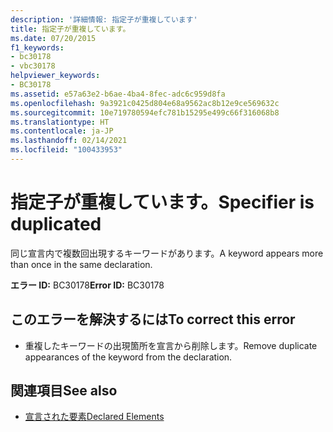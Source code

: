 ```yaml
---
description: '詳細情報: 指定子が重複しています'
title: 指定子が重複しています。
ms.date: 07/20/2015
f1_keywords:
- bc30178
- vbc30178
helpviewer_keywords:
- BC30178
ms.assetid: e57a63e2-b6ae-4ba4-8fec-adc6c959d8fa
ms.openlocfilehash: 9a3921c0425d804e68a9562ac8b12e9ce569632c
ms.sourcegitcommit: 10e719780594efc781b15295e499c66f316068b8
ms.translationtype: HT
ms.contentlocale: ja-JP
ms.lasthandoff: 02/14/2021
ms.locfileid: "100433953"
---
```

# <a name="specifier-is-duplicated"></a><span data-ttu-id="deb5c-103">指定子が重複しています。</span><span class="sxs-lookup"><span data-stu-id="deb5c-103">Specifier is duplicated</span></span>

<span data-ttu-id="deb5c-104">同じ宣言内で複数回出現するキーワードがあります。</span><span class="sxs-lookup"><span data-stu-id="deb5c-104">A keyword appears more than once in the same declaration.</span></span>  
  
 <span data-ttu-id="deb5c-105">**エラー ID:** BC30178</span><span class="sxs-lookup"><span data-stu-id="deb5c-105">**Error ID:** BC30178</span></span>  
  
## <a name="to-correct-this-error"></a><span data-ttu-id="deb5c-106">このエラーを解決するには</span><span class="sxs-lookup"><span data-stu-id="deb5c-106">To correct this error</span></span>  
  
- <span data-ttu-id="deb5c-107">重複したキーワードの出現箇所を宣言から削除します。</span><span class="sxs-lookup"><span data-stu-id="deb5c-107">Remove duplicate appearances of the keyword from the declaration.</span></span>  
  
## <a name="see-also"></a><span data-ttu-id="deb5c-108">関連項目</span><span class="sxs-lookup"><span data-stu-id="deb5c-108">See also</span></span>

- [<span data-ttu-id="deb5c-109">宣言された要素</span><span class="sxs-lookup"><span data-stu-id="deb5c-109">Declared Elements</span></span>](../programming-guide/language-features/declared-elements/index.md)
